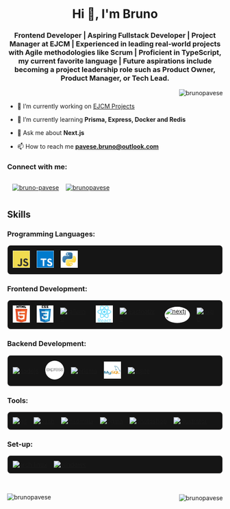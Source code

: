 <main>
<h1 align="center">Hi 👋, I'm Bruno</h1>

<h3 align="center">Frontend Developer | Aspiring Fullstack Developer | Project Manager at EJCM | Experienced in leading real-world projects with Agile methodologies like Scrum | Proficient in TypeScript, my current favorite language | Future aspirations include becoming a project leadership role such as Product Owner, Product Manager, or Tech Lead.</h3>

<p align="right"> <img src="https://komarev.com/ghpvc/?username=brunopavese&label=Profile%20views&color=0eb474&style=flat" alt="brunopavese" /> </p>

- 🔭 I’m currently working on [EJCM Projects](https://github.com/EJCM-workspace)

- 🌱 I’m currently learning **Prisma, Express, Docker and Redis**

- 💬 Ask me about **Next.js**

- 📫 How to reach me **pavese.bruno@outlook.com**

<h3 align="left">Connect with me:</h3>
<p align="left" class="contact">
<a href="https://linkedin.com/in/bruno-pavese" target="blank"><img align="center" src="https://www.svgrepo.com/show/475661/linkedin-color.svg" alt="bruno-pavese" height="40" width="40"/> </a> <a href="https://www.behance.net/brunopavese" target="blank"><img align="center" src="https://www.svgrepo.com/show/349304/behance.svg" alt="brunopavese" height="40" width="40" /> </a> </p>

<h2>Skills</h2>

<h3 align="left">Programming Languages:</h3>
<p align="left" class="skills"> <a href="https://developer.mozilla.org/en-US/docs/Web/JavaScript" target="_blank" rel="noreferrer"> <img src="https://raw.githubusercontent.com/devicons/devicon/master/icons/javascript/javascript-original.svg" alt="javascript" width="40" height="40"/> </a> <a href="https://www.typescriptlang.org/" target="_blank" rel="noreferrer"> <img src="https://raw.githubusercontent.com/devicons/devicon/master/icons/typescript/typescript-original.svg" alt="typescript" width="40" height="40"/> </a> <a href="https://www.python.org" target="_blank" rel="noreferrer"> <img src="https://raw.githubusercontent.com/devicons/devicon/master/icons/python/python-original.svg" alt="python" width="40" height="40"/> </a> </p>

<h3 align="left">Frontend Development:</h3>
<p align="left" class="skills"> <a href="https://www.w3.org/html/" target="_blank" rel="noreferrer"> <img src="https://raw.githubusercontent.com/devicons/devicon/master/icons/html5/html5-original-wordmark.svg" alt="html5" width="40" height="40"/> </a> <a href="https://www.w3schools.com/css/" target="_blank" rel="noreferrer"> <img src="https://raw.githubusercontent.com/devicons/devicon/master/icons/css3/css3-original-wordmark.svg" alt="css3" width="40" height="40"/> </a> <a href="https://tailwindcss.com/" target="_blank" rel="noreferrer"> <img src="https://www.vectorlogo.zone/logos/tailwindcss/tailwindcss-icon.svg" alt="tailwind" width="40" height="40"/> </a> <a href="https://reactjs.org/" target="_blank" rel="noreferrer"> <img src="https://raw.githubusercontent.com/devicons/devicon/master/icons/react/react-original-wordmark.svg" alt="react" width="40" height="40"/> </a> <a href="https://reactnative.dev/" target="_blank" rel="noreferrer"> <img src="https://reactnative.dev/img/header_logo.svg" alt="reactnative" width="40" height="40"/> </a> <a href="https://nextjs.org/" target="_blank" rel="noreferrer"> <img class="white-bg" src="https://upload.wikimedia.org/wikipedia/commons/8/8e/Nextjs-logo.svg" alt="nextjs" width="40" height="40"/> </a> <a href="https://expo.dev/" target="_blank" rel="noreferrer"> <img src="https://www.vectorlogo.zone/logos/expoio/expoio-icon.svg" alt="expo" width="40" height="40"/></a> </p>

<h3 align="left">Backend Development:</h3>
<p align="left" class="skills"> <a href="https://nodejs.org" target="_blank" rel="noreferrer"> <img src="https://www.svgrepo.com/show/452075/node-js.svg" alt="nodejs" width="40" height="40"/> </a> <a href="https://expressjs.com" target="_blank" rel="noreferrer"> <img class="white-bg" src="https://raw.githubusercontent.com/devicons/devicon/master/icons/express/express-original-wordmark.svg" alt="express" width="40" height="40"/> </a> <a href="https://www.prisma.io/" target="_blank" rel="noreferrer"> <img src="https://raw.githubusercontent.com/prisma/presskit/main/Assets/Prisma-IndigoSymbol.svg" alt="prisma" width="40" height="40"/> </a> <a href="https://www.mysql.com/" target="_blank" rel="noreferrer"> <img src="https://raw.githubusercontent.com/devicons/devicon/master/icons/mysql/mysql-original-wordmark.svg" alt="mysql" width="40" height="40"/> </a> <a href="https://www.sqlite.org/" target="_blank" rel="noreferrer"> <img src="https://www.vectorlogo.zone/logos/sqlite/sqlite-icon.svg" alt="sqlite" width="40" height="40"/> </a> </p>

<h3 align="left">Tools:</h3>
<p align="left" class="skills"> <a href="https://git-scm.com/" target="_blank" rel="noreferrer"> <img src="https://www.vectorlogo.zone/logos/git-scm/git-scm-icon.svg" alt="git" width="40" height="40"/> </a> <a href="https://www.gnu.org/software/bash/" target="_blank" rel="noreferrer"> <img src="https://upload.wikimedia.org/wikipedia/commons/4/4b/Bash_Logo_Colored.svg" alt="bash" width="40" height="40"/> </a>  <a href="https://insomnia.rest" target="_blank" rel="noreferrer"> <img src="https://www.svgrepo.com/show/353904/insomnia.svg" alt="insomnia" width="40" height="40"/> </a> <a href="https://www.figma.com/" target="_blank" rel="noreferrer"> <img src="https://www.vectorlogo.zone/logos/figma/figma-icon.svg" alt="figma" width="40" height="40"/> </a> <a href="https://www.photoshop.com/en" target="_blank" rel="noreferrer"> <img src="https://upload.wikimedia.org/wikipedia/commons/a/af/Adobe_Photoshop_CC_icon.svg" alt="photoshop" width="40" height="40"/> </a> <a href="https://www.adobe.com/in/products/illustrator.html" target="_blank" rel="noreferrer"> <img src="https://upload.wikimedia.org/wikipedia/commons/f/fb/Adobe_Illustrator_CC_icon.svg" alt="illustrator" width="40" height="40"/> </a> </p>

<h3 align="left">Set-up:</h3>
<p align="left" class="skills"> <a href="https://archlinux.org/" target="_blank" rel="noreferrer"> <img src="https://archlinux.org/static/logos/archlinux-logo-dark-scalable.518881f04ca9.svg" alt="arch linux" height="40"/> </a> <a href="https://www.microsoft.com/windows/" target="_blank" rel="noreferrer"> <img src="https://upload.wikimedia.org/wikipedia/commons/e/e6/Windows_11_logo.svg" alt="windows" height="25"/> </a> </p>

<div class="status">
<p><img align="left" src="https://github-readme-stats.vercel.app/api/top-langs?username=brunopavese&show_icons=true&theme=dark&locale=en&layout=compact" alt="brunopavese" /></p>

<p>&nbsp;<img align="center" src="https://github-readme-stats.vercel.app/api?username=brunopavese&show_icons=true&theme=dark&locale=en" alt="brunopavese" /></p>
</div>

<style>
  .skills {
    background-color: #151515;
    border-style: solid;
    border-width: 0.5px;
    border-color: #e4e2e2;
    border-radius: 0.5rem;
    padding: 12px;
    display: flex;
    gap: 1rem;
    align-items: center;
    margin-bottom: 1rem;
  }
  .contact {
    padding: 12px;
    display: flex;
    gap: 1rem;
    align-items: center;
  }
  .white-bg {
    background-color: white;
    padding: 2px;
    border-radius: 100%
  }
  .status {
    display: flex;
    flex-direction: row;
    justify-content: space-between;
    margin-top: 2rem;
  }
</style>
</main>